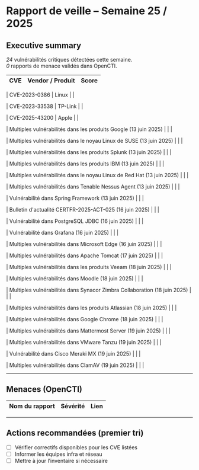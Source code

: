 # Rapport de veille – Semaine 25 / 2025

## Executive summary
*24* vulnérabilités critiques détectées cette semaine.  
*0* rapports de menace validés dans OpenCTI.

| CVE | Vendor / Produit | Score |
|-----|------------------|-------|

| CVE-2023-0386 | Linux |  |

| CVE-2023-33538 | TP-Link |  |

| CVE-2025-43200 | Apple |  |

| Multiples vulnérabilités dans les produits Google (13 juin 2025) |  |  |

| Multiples vulnérabilités dans le noyau Linux de SUSE (13 juin 2025) |  |  |

| Multiples vulnérabilités dans les produits Splunk (13 juin 2025) |  |  |

| Multiples vulnérabilités dans les produits IBM (13 juin 2025) |  |  |

| Multiples vulnérabilités dans le noyau Linux de Red Hat (13 juin 2025) |  |  |

| Multiples vulnérabilités dans Tenable Nessus Agent (13 juin 2025) |  |  |

| Vulnérabilité dans Spring Framework (13 juin 2025) |  |  |

| Bulletin d'actualité CERTFR-2025-ACT-025 (16 juin 2025) |  |  |

| Vulnérabilité dans PostgreSQL JDBC (16 juin 2025) |  |  |

| Vulnérabilité dans Grafana (16 juin 2025) |  |  |

| Multiples vulnérabilités dans Microsoft Edge (16 juin 2025) |  |  |

| Multiples vulnérabilités dans Apache Tomcat (17 juin 2025) |  |  |

| Multiples vulnérabilités dans les produits Veeam (18 juin 2025) |  |  |

| Multiples vulnérabilités dans Moodle (18 juin 2025) |  |  |

| Multiples vulnérabilités dans Synacor Zimbra Collaboration (18 juin 2025) |  |  |

| Multiples vulnérabilités dans les produits Atlassian (18 juin 2025) |  |  |

| Multiples vulnérabilités dans Google Chrome (18 juin 2025) |  |  |

| Multiples vulnérabilités dans Mattermost Server (19 juin 2025) |  |  |

| Multiples vulnérabilités dans VMware Tanzu (19 juin 2025) |  |  |

| Vulnérabilité dans Cisco Meraki MX (19 juin 2025) |  |  |

| Multiples vulnérabilités dans ClamAV (19 juin 2025) |  |  |


---

## Menaces (OpenCTI)

| Nom du rapport | Sévérité | Lien |
|----------------|----------|------|


---

## Actions recommandées (premier tri)
- [ ] Vérifier correctifs disponibles pour les CVE listées
- [ ] Informer les équipes infra et réseau
- [ ] Mettre à jour l’inventaire si nécessaire